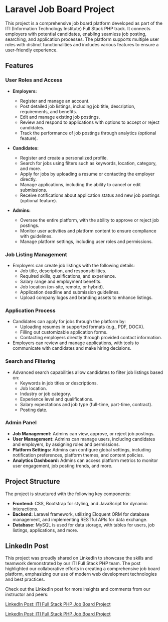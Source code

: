 
# Laravel Job Board Project

This project is a comprehensive job board platform developed as part of the ITI (Information Technology Institute) Full Stack PHP track. It connects employers with potential candidates, enabling seamless job posting, searching, and application processes. The platform supports multiple user roles with distinct functionalities and includes various features to ensure a user-friendly experience.

## Features

### User Roles and Access

- **Employers:**
  - Register and manage an account.
  - Post detailed job listings, including job title, description, requirements, and benefits.
  - Edit and manage existing job postings.
  - Review and respond to applications with options to accept or reject candidates.
  - Track the performance of job postings through analytics (optional feature).

- **Candidates:**
  - Register and create a personalized profile.
  - Search for jobs using filters such as keywords, location, category, and more.
  - Apply for jobs by uploading a resume or contacting the employer directly.
  - Manage applications, including the ability to cancel or edit submissions.
  - Receive notifications about application status and new job postings (optional feature).

- **Admins:**
  - Oversee the entire platform, with the ability to approve or reject job postings.
  - Monitor user activities and platform content to ensure compliance with guidelines.
  - Manage platform settings, including user roles and permissions.

### Job Listing Management

- Employers can create job listings with the following details:
  - Job title, description, and responsibilities.
  - Required skills, qualifications, and experience.
  - Salary range and employment benefits.
  - Job location (on-site, remote, or hybrid).
  - Application deadline and submission guidelines.
  - Upload company logos and branding assets to enhance listings.

### Application Process

- Candidates can apply for jobs through the platform by:
  - Uploading resumes in supported formats (e.g., PDF, DOCX).
  - Filling out customizable application forms.
  - Contacting employers directly through provided contact information.
- Employers can review and manage applications, with tools to communicate with candidates and make hiring decisions.

### Search and Filtering

- Advanced search capabilities allow candidates to filter job listings based on:
  - Keywords in job titles or descriptions.
  - Job location.
  - Industry or job category.
  - Experience level and qualifications.
  - Salary expectations and job type (full-time, part-time, contract).
  - Posting date.

### Admin Panel

- **Job Management:** Admins can view, approve, or reject job postings.
- **User Management:** Admins can manage users, including candidates and employers, by assigning roles and permissions.
- **Platform Settings:** Admins can configure global settings, including notification preferences, platform themes, and content policies.
- **Analytics Dashboard:** Admins can access platform metrics to monitor user engagement, job posting trends, and more.


## Project Structure

The project is structured with the following key components:

- **Frontend:** CSS, Bootstrap for styling, and JavaScript for dynamic interactions.
- **Backend:** Laravel framework, utilizing Eloquent ORM for database management, and implementing RESTful APIs for data exchange.
- **Database:** MySQL is used for data storage, with tables for users, job listings, applications, and more.

## LinkedIn Post

This project was proudly shared on LinkedIn to showcase the skills and teamwork demonstrated by our ITI Full Stack PHP team. The post highlighted our collaborative efforts in creating a comprehensive job board platform, emphasizing our use of modern web development technologies and best practices.

Check out the LinkedIn post for more insights and comments from our instructor and peers:

[LinkedIn Post: ITI Full Stack PHP Job Board Project](https://www.linkedin.com/posts/amera-alaa_webdevelopment-laravel-frontend-activity-7234569906443190273-P7d9?utm_source=share&utm_medium=member_desktop)


[LinkedIn Post: ITI Full Stack PHP Job Board Project]([https://www.linkedin.com/in/amira-username/posts/project-job-board-ITI-fullstack-php](https://www.linkedin.com/posts/amera-alaa_webdevelopment-laravel-frontend-activity-7234569906443190273-P7d9?utm_source=share&utm_medium=member_desktop))


